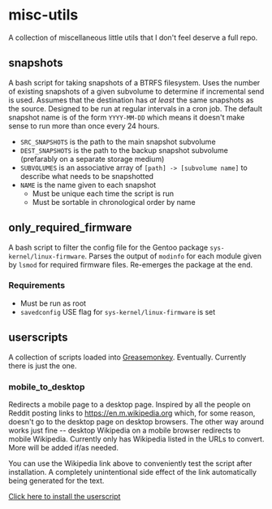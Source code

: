 # misc-utils

A collection of miscellaneous little utils that I don't feel deserve a full repo.

## snapshots

A bash script for taking snapshots of a BTRFS filesystem.
Uses the number of existing snapshots of a given subvolume to determine if incremental send is used.
Assumes that the destination has *at least* the same snapshots as the source.
Designed to be run at regular intervals in a cron job.
The default snapshot name is of the form `YYYY-MM-DD` which means it doesn't make sense to run more than once every 24 hours.

 * `SRC_SNAPSHOTS` is the path to the main snapshot subvolume
 * `DEST_SNAPSHOTS` is the path to the backup snapshot subvolume (prefarably on a separate storage medium)
 * `SUBVOLUMES` is an associative array of `[path] -> [subvolume name]` to describe what needs to be snapshotted
 * `NAME` is the name given to each snapshot
    * Must be unique each time the script is run
    * Must be sortable in chronological order by name

## only_required_firmware

A bash script to filter the config file for the Gentoo package `sys-kernel/linux-firmware`.
Parses the output of `modinfo` for each module given by `lsmod` for required firmware files.
Re-emerges the package at the end.

### Requirements

 * Must be run as root
 * `savedconfig` USE flag for `sys-kernel/linux-firmware` is set

## userscripts

A collection of scripts loaded into [Greasemonkey](https://www.greasespot.net).
Eventually.
Currently there is just the one.

### mobile_to_desktop

Redirects a mobile page to a desktop page.
Inspired by all the people on Reddit posting links to https://en.m.wikipedia.org which, for some reason, doesn't go to the desktop page on desktop browsers.
The other way around works just fine -- desktop Wikipedia on a mobile browser redirects to mobile Wikipedia.
Currently only has Wikipedia listed in the URLs to convert.
More will be added if/as needed.

You can use the Wikipedia link above to conveniently test the script after installation.
A completely unintentional side effect of the link automatically being generated for the text.

[Click here to install the userscript](https://github.com/xxc3nsoredxx/misc-utils/raw/master/userscripts/mobile_to_desktop.user.js)
